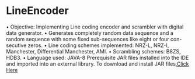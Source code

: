 # LineEncoder
• Objective: Implementing Line coding encoder and scrambler with digital data generator.
• Generates completely random data sequence and a random sequence with some fixed
sub-sequences like eight or four con- secutive zeros.
• Line coding schemes implemented: NRZ-L, NRZ-I, Manchester, Differential Manchester, AMI.
• Scrambling schemes: B8ZS, HDB3.
• Language used: JAVA-8
Prerequisite
JAR files installed into the IDE and imported into an external library.
To download and install JAR files,[Click Here](https://jogamp.org/wiki/index.php/Downloading_and_installing_JOGL)
